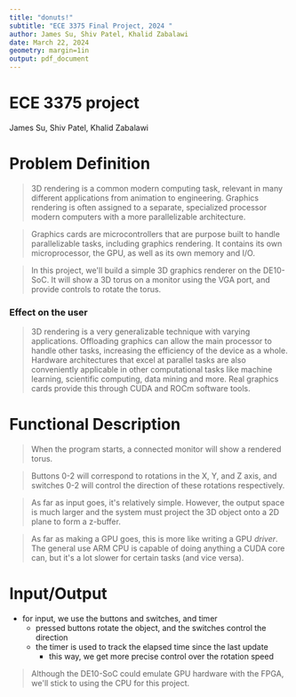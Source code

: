 ```yaml
---
title: "donuts!"
subtitle: "ECE 3375 Final Project, 2024 "
author: James Su, Shiv Patel, Khalid Zabalawi
date: March 22, 2024
geometry: margin=1in
output: pdf_document
---
```


# ECE 3375 project 
James Su, Shiv Patel, Khalid Zabalawi

# Problem Definition

> 3D rendering is a common modern computing task, relevant in many different applications from animation to engineering. 
Graphics rendering is often assigned to a separate, specialized processor modern computers with a more parallelizable architecture. 

> Graphics cards are microcontrollers that are purpose built to handle parallelizable tasks, including graphics rendering. It contains its own microprocessor, the GPU, as well as its own memory and I/O.

> In this project, we'll build a simple 3D graphics renderer on the DE10-SoC. It will show a 3D torus on a monitor using the VGA port, and provide controls to rotate the torus.

### Effect on the user
> 3D rendering is a very generalizable technique with varying applications.
Offloading graphics can allow the main processor to handle other tasks, increasing the efficiency of the device as a whole. Hardware architectures that excel at parallel tasks are also conveniently applicable in other computational tasks like machine learning, scientific computing, data mining and more. 
> Real graphics cards provide this through CUDA and ROCm software tools.

# Functional Description

> When the program starts, a connected monitor will show a rendered torus.

> Buttons 0-2 will correspond to rotations in the X, Y, and Z axis, and switches 0-2 will control the direction of these rotations respectively.

> As far as input goes, it's relatively simple. However, the output space is much larger and the system must project the 3D object onto a 2D plane to form a z-buffer.

> As far as making a GPU goes, this is more like writing a GPU *driver*. The general use ARM CPU is capable of doing anything a CUDA core can, but it's a lot slower for certain tasks (and vice versa).

# Input/Output
- for input, we use the buttons and switches, and timer
  - pressed buttons rotate the object, and the switches control the direction
  - the timer is used to track the elapsed time since the last update
    - this way, we get more precise control over the rotation speed

> Although the DE10-SoC could emulate GPU hardware with the FPGA, we'll stick to using the CPU for this project. 

